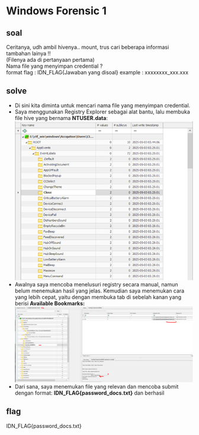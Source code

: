 # Windows Forensic 1
## soal
Ceritanya, udh ambil hivenya.. mount, trus cari beberapa informasi tambahan lainya !! \
(Filenya ada di pertanyaan pertama) \
Nama file yang menyimpan credential ? \
format flag : IDN_FLAG{Jawaban yang disoal} example : xxxxxxxx_xxx.xxx

## solve
- Di sini kita diminta untuk mencari nama file yang menyimpan credential.
- Saya menggunakan Registry Explorer sebagai alat bantu, lalu membuka file hive yang bernama **NTUSER.data**:
  ![alt text](<images/Windows Forensic 1/image.png>)
- Awalnya saya mencoba menelusuri registry secara manual, namun belum menemukan hasil yang jelas. Kemudian saya menemukan cara yang lebih cepat, yaitu dengan membuka tab di sebelah kanan yang berisi **Available Bookmarks:**
  ![alt text](<images/Windows Forensic 1/image-1.png>)
- Dari sana, saya menemukan file yang relevan dan mencoba submit dengan format: **IDN_FLAG{password_docs.txt}** dan berhasil

## flag
IDN_FLAG{password_docs.txt}